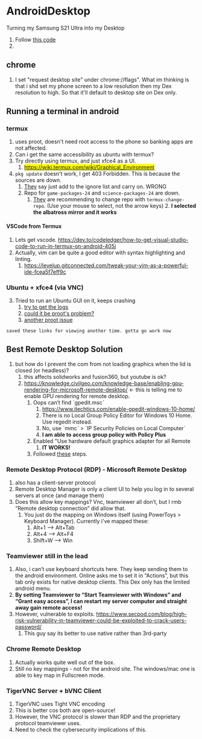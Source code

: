 # AndroidDesktop
Turning my Samsung S21 Ultra into my Desktop

1. Follow [this code](https://github.com/tuanpham-dev/termux-ubuntu)
2. 

## chrome
1. I set "request desktop site" under chrome://flags". What im thinking is that i shd set my phone screen to a low resolution then my Dex resolution to high. So that it'll default to desktop site on Dex only.

## Running a terminal in android
### termux
1. uses proot, doesn't need root access to the phone so banking apps are not affected.
2. Can i get the same accessibility as ubuntu with termux? 
3. Try directly using termux, and just xfce4 as a UI.
    1. <mark>https://wiki.termux.com/wiki/Graphical_Environment</mark>
4. `pkg update` doesn't work, I get 403 Forbidden. This is because the sources are down.
	1. [They](https://github.com/termux/termux-packages/issues/4358) say just add to the ignore list and carry on. WRONG
	2. Repo for `game-packages-24` and `science-packages-24` are down.
		1. [They](https://github.com/termux/termux-packages/issues/6693) are recommending to change repo with `termux-change-repo`. (Use your mouse to select, not the arrow keys)
			2. **I selected the albatross mirror and it works**
#### VSCode from Termux
1. Lets get vscode. https://dev.to/codeledger/how-to-get-visual-studio-code-to-run-in-termux-on-android-405j 
2. Actually, vim can be quite a good editor with syntax highlighting and linting.
	1. https://levelup.gitconnected.com/tweak-your-vim-as-a-powerful-ide-fcea5f7eff9c

### Ubuntu + xfce4 (via VNC)
3. Tried to run an Ubuntu GUI on it, keeps crashing
	1. [try to get the logs](https://wiki.termux.com/wiki/Recover_a_broken_environment)
    2. [could it be proot's problem?](https://github.com/termux/proot/issues/46)
    3. [another proot issue](https://github.com/termux/proot/issues/139) 

```saved these links for viewing another time. gotta go work now```

## Best Remote Desktop Solution
1. but how do I prevent the com from not loading graphics when the lid is closed (or headless)?
    1. this affects solidworks and fusion360, but youtube is ok?
    2. https://knowledge.civilgeo.com/knowledge-base/enabling-gpu-rendering-for-microsoft-remote-desktop/ ← this is telling me to enable GPU rendering for remote desktop.
        1. Oops can’t find ˋgpedit.mscˋ
            1. https://www.itechtics.com/enable-gpedit-windows-10-home/ 
            2. There is no Local Group Policy Editor for Windows 10 Home. Use regedit instead.
            3. No, use ˋmmcˋ > `IP Security Policies on Local Computerˋ
            4. **I am able to access group policy with Policy Plus**
        2. Enabled "Use hardware default graphics adapter for all Remote 
            1. **IT WORKS!**
        3. Followed [these](https://knowledge.civilgeo.com/knowledge-base/enabling-gpu-rendering-for-microsoft-remote-desktop/) steps.
### Remote Desktop Protocol (RDP) - Microsoft Remote Desktop
1. also has a client-server protocol
2. Remote Desktop Manager is only a client UI to help you log in to several servers at once (and manage them)
3. Does this allow key mappings? Vnc, teamviewer all don’t, but I rmb “Remote desktop connection” did allow that.
	1. You just do the mapping on Windows itself (using PowerToys > Keyboard Manager). Currently i've mapped these:
		1. Alt+1 --> Alt+Tab
		2. Alt+4 --> Alt+F4
		3. Shift+W --> Win

### Teamviewer still in the lead
1. Also, i can’t use keyboard shortcuts here. They keep sending them to the android environment. Online asks me to set it in “Actions”, but this tab only exists for native desktop clients. This Dex only has the limited android menu.
2. **By setting Teamviewer to “Start Teamviewer with Windows” and “Grant easy access”, I can restart my server computer and straight away gain remote access!**
3. However, vulnerable to exploits. https://www.secpod.com/blog/high-risk-vulnerability-in-teamviewer-could-be-exploited-to-crack-users-password/ 
    1. This guy say its better to use native rather than 3rd-party 

### Chrome Remote Desktop
1. Actually works quite well out of the box.
2. Still no key mappings - not for the android site. The windows/mac one is able to key map in Fullscreen mode.

### TigerVNC Server + bVNC Client
1. TigerVNC uses Tight VNC encoding
2. This is better cos both are open-source!
3. However, the VNC protocol is slower than RDP and the proprietary protocol teamviewer uses.
4. Need to check the cybersecurity implications of this.
    
